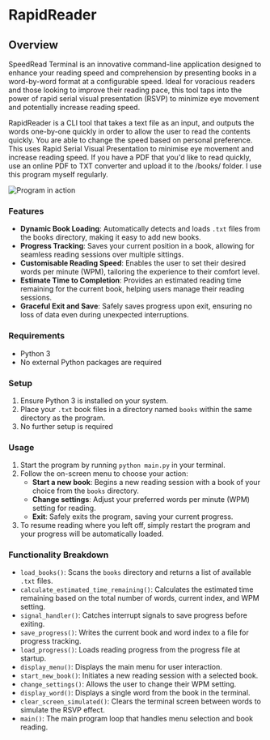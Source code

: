 # RapidReader

## Overview
SpeedRead Terminal is an innovative command-line application designed to enhance your reading speed and comprehension by presenting books in a word-by-word format at a configurable speed. Ideal for voracious readers and those looking to improve their reading pace, this tool taps into the power of rapid serial visual presentation (RSVP) to minimize eye movement and potentially increase reading speed.

RapidReader is a CLI tool that takes a text file as an input, and outputs the words one-by-one quickly in order to allow the user to read the contents quickly. You are able to change the speed based on personal preference. This uses Rapid Serial Visual Presentation to minimise eye movement and increase reading speed. If you have a PDF that you'd like to read quickly, use an online PDF to TXT converter and upload it to the /books/ folder. I use this program myself regularly.

![Program in action](https://i.imgur.com/dCpFp2Q.gif)

### Features
- **Dynamic Book Loading**: Automatically detects and loads `.txt` files from the books directory, making it easy to add new books.
- **Progress Tracking**: Saves your current position in a book, allowing for seamless reading sessions over multiple sittings.
- **Customisable Reading Speed**: Enables the user to set their desired words per minute (WPM), tailoring the experience to their comfort level.
- **Estimate Time to Completion**: Provides an estimated reading time remaining for the current book, helping users manage their reading sessions.
- **Graceful Exit and Save**: Safely saves progress upon exit, ensuring no loss of data even during unexpected interruptions.

### Requirements
- Python 3
- No external Python packages are required

### Setup
1. Ensure Python 3 is installed on your system.
2. Place your `.txt` book files in a directory named `books` within the same directory as the program.
3. No further setup is required

### Usage
1. Start the program by running `python main.py` in your terminal.
2. Follow the on-screen menu to choose your action:
   - **Start a new book**: Begins a new reading session with a book of your choice from the `books` directory.
   - **Change settings**: Adjust your preferred words per minute (WPM) setting for reading.
   - **Exit**: Safely exits the program, saving your current progress.
3. To resume reading where you left off, simply restart the program and your progress will be automatically loaded.

### Functionality Breakdown
- `load_books()`: Scans the `books` directory and returns a list of available `.txt` files.
- `calculate_estimated_time_remaining()`: Calculates the estimated time remaining based on the total number of words, current index, and WPM setting.
- `signal_handler()`: Catches interrupt signals to save progress before exiting.
- `save_progress()`: Writes the current book and word index to a file for progress tracking.
- `load_progress()`: Loads reading progress from the progress file at startup.
- `display_menu()`: Displays the main menu for user interaction.
- `start_new_book()`: Initiates a new reading session with a selected book.
- `change_settings()`: Allows the user to change their WPM setting.
- `display_word()`: Displays a single word from the book in the terminal.
- `clear_screen_simulated()`: Clears the terminal screen between words to simulate the RSVP effect.
- `main()`: The main program loop that handles menu selection and book reading.
